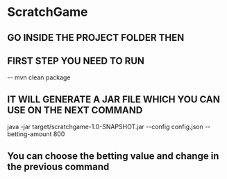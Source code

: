 # ScratchGame
## GO INSIDE THE PROJECT FOLDER THEN
## FIRST STEP YOU NEED TO RUN
-- mvn clean package

## IT WILL GENERATE A JAR FILE WHICH YOU CAN USE ON THE NEXT COMMAND
java -jar target/scratchgame-1.0-SNAPSHOT.jar --config config.json --betting-amount 800

## You can choose the betting value and change in the previous command 
